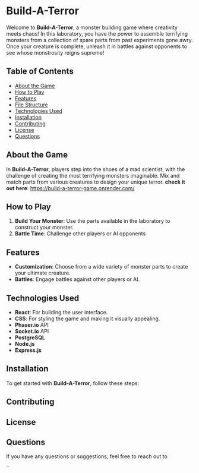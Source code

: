# Build-A-Terror

Welcome to **Build-A-Terror**, a monster building game where creativity meets chaos! In this laboratory, you have the power to assemble terrifying monsters from a collection of spare parts from past experiments gone awry.
Once your creature is complete, unleash it in battles against opponents to see whose monstrosity reigns supreme!

## Table of Contents

- [About the Game](#about-the-game)
- [How to Play](#how-to-play)
- [Features](#features)
- [File Structure](#file-structure)
- [Technologies Used](#technologies-used)
- [Installation](#installation)
- [Contributing](#contributing)
- [License](#license)
- [Questions](#questions)

## About the Game

In **Build-A-Terror**, players step into the shoes of a mad scientist, with the challenge of creating the most terrifying monsters imaginable. Mix and match parts from various creatures to design your unique terror.
**check it out here**: https://build-a-terror-game.onrender.com/

## How to Play

1. **Build Your Monster**: Use the parts available in the laboratory to construct your monster.
2. **Battle Time**: Challenge other players or AI opponents

## Features

- **Customization**: Choose from a wide variety of monster parts to create your ultimate creature.
- **Battles**: Engage battles against other players or AI.

## Technologies Used

- **React**: For building the user interface.
- **CSS**: For styling the game and making it visually appealing.
- **Phaser.io** API
- **Socket.io** API
- **PostgreSQL**
- **Node.js**
- **Express.js**

## Installation

To get started with **Build-A-Terror**, follow these steps:

## Contributing

## License

## Questions

If you have any questions or suggestions, feel free to reach out to

``
